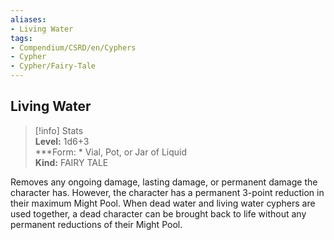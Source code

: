 ```yaml
---
aliases:
- Living Water
tags:
- Compendium/CSRD/en/Cyphers
- Cypher
- Cypher/Fairy-Tale
---
```


  
## Living Water  
>[!info] Stats  
> **Level:** 1d6+3  
> ***Form: * Vial, Pot, or Jar of Liquid  
> **Kind:** FAIRY TALE
  
Removes any ongoing damage, lasting damage, or permanent damage the character has. However, the character has a permanent 3-point reduction in their maximum Might Pool. When dead water and living water cyphers are used together, a dead character can be brought back to life without any permanent reductions of their Might Pool.